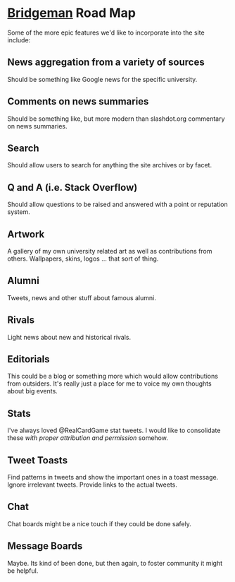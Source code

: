 # [Bridgeman](README.md) Road Map

Some of the more epic features we'd like to incorporate into the site include:

## News aggregation from a variety of sources

Should be something like Google news for the specific university.

## Comments on news summaries

Should be something like, but more modern than slashdot.org commentary on news
summaries.

## Search

Should allow users to search for anything the site archives or by facet.

## Q and A (i.e. Stack Overflow)

Should allow questions to be raised and answered with a point or reputation
system.

## Artwork

A gallery of my own university related art as well as contributions from others.
Wallpapers, skins, logos ... that sort of thing.

## Alumni

Tweets, news and other stuff about famous alumni.

## Rivals

Light news about new and historical rivals.

## Editorials

This could be a blog or something more which would allow contributions from
outsiders.  It's really just a place for me to voice my own thoughts about big
events.

## Stats

I've always loved @RealCardGame stat tweets.  I would like to consolidate
these _with proper attribution and permission_ somehow.

## Tweet Toasts

Find patterns in tweets and show the important ones in a toast message.  Ignore
irrelevant tweets.  Provide links to the actual tweets.

## Chat

Chat boards might be a nice touch if they could be done safely.

## Message Boards
Maybe.  Its kind of been done, but then again, to foster community it might be
helpful.
